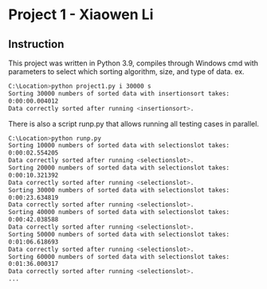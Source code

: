 # Project 1 - Xiaowen Li


## Instruction

This project was written in Python 3.9, compiles through Windows cmd with parameters to select which sorting algorithm, size, and type of data. ex.

```bash
C:\Location>python project1.py i 30000 s
Sorting 30000 numbers of sorted data with insertionsort takes:
0:00:00.004012
Data correctly sorted after running <insertionsort>.
```
There is also a script runp.py that allows running all testing cases in parallel.
```bash
C:\Location>python runp.py
Sorting 10000 numbers of sorted data with selectionslot takes:
0:00:02.554205
Data correctly sorted after running <selectionslot>.
Sorting 20000 numbers of sorted data with selectionslot takes:
0:00:10.321392
Data correctly sorted after running <selectionslot>.
Sorting 30000 numbers of sorted data with selectionslot takes:
0:00:23.634819
Data correctly sorted after running <selectionslot>.
Sorting 40000 numbers of sorted data with selectionslot takes:
0:00:42.038588
Data correctly sorted after running <selectionslot>.
Sorting 50000 numbers of sorted data with selectionslot takes:
0:01:06.618693
Data correctly sorted after running <selectionslot>.
Sorting 60000 numbers of sorted data with selectionslot takes:
0:01:36.000317
Data correctly sorted after running <selectionslot>.
...
```

